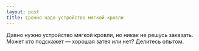```yaml
---
layout: post 
title: Срочно надо устройство мягкой кровли 
--- 
```

Давно нужно устройство мягкой кровли, но никак не решусь заказать. Может кто подскажет — хорошая затея или нет? Делитесь опытом.